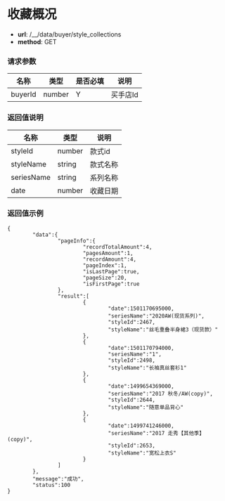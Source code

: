 收藏概况
=======

- **url**: /__/data/buyer/style_collections
- **method**: GET

### 请求参数

|   名称  |  类型  | 是否必填 |   说明   |
|---------|--------|----------|----------|
| buyerId | number | Y        | 买手店Id |

### 返回值说明

|    名称    |  类型  |   说明   |
|------------|--------|----------|
| styleId    | number | 款式id   |
| styleName  | string | 款式名称 |
| seriesName | string | 系列名称 |
| date       | number | 收藏日期 |

### 返回值示例

```
{
        "data":{
                "pageInfo":{
                        "recordTotalAmount":4,
                        "pagesAmount":1,
                        "recordAmount":4,
                        "pageIndex":1,
                        "isLastPage":true,
                        "pageSize":20,
                        "isFirstPage":true
                },
                "result":[
                        {
                                "date":1501170695000,
                                "seriesName":"2020AW(现货系列)",
                                "styleId":2467,
                                "styleName":"丝毛重叠半身裙3（现货款）"
                        },
                        {
                                "date":1501170794000,
                                "seriesName":"1",
                                "styleId":2498,
                                "styleName":"长袖真丝套衫1"
                        },
                        {
                                "date":1499654369000,
                                "seriesName":"2017 秋冬/AW(copy)",
                                "styleId":2644,
                                "styleName":"随意单品背心"
                        },
                        {
                                "date":1499741246000,
                                "seriesName":"2017 走秀【其他季】(copy)",
                                "styleId":2653,
                                "styleName":"宽松上衣S"
                        }
                ]
        },
        "message":"成功",
        "status":100
}   
```

